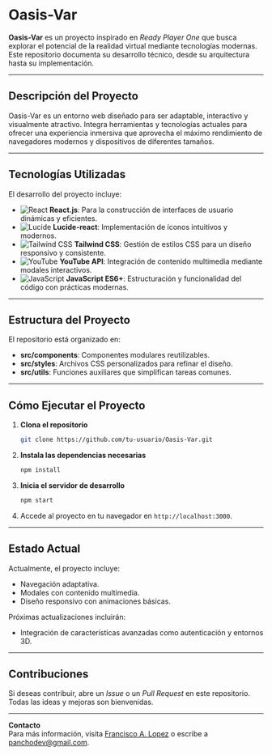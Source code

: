 
# Oasis-Var  

**Oasis-Var** es un proyecto inspirado en *Ready Player One* que busca explorar el potencial de la realidad virtual mediante tecnologías modernas. Este repositorio documenta su desarrollo técnico, desde su arquitectura hasta su implementación.  

---

## Descripción del Proyecto  

Oasis-Var es un entorno web diseñado para ser adaptable, interactivo y visualmente atractivo. Integra herramientas y tecnologías actuales para ofrecer una experiencia inmersiva que aprovecha el máximo rendimiento de navegadores modernos y dispositivos de diferentes tamaños.  

---

## Tecnologías Utilizadas  

El desarrollo del proyecto incluye:  

- ![React](https://img.shields.io/badge/React-20232A?style=for-the-badge&logo=react&logoColor=61DAFB) **React.js**: Para la construcción de interfaces de usuario dinámicas y eficientes.  
- ![Lucide](https://img.shields.io/badge/Lucide-2A2A2A?style=for-the-badge&logo=data:image/svg+xml;base64,...&logoColor=white) **Lucide-react**: Implementación de íconos intuitivos y modernos.  
- ![Tailwind CSS](https://img.shields.io/badge/Tailwind_CSS-38B2AC?style=for-the-badge&logo=tailwind-css&logoColor=white) **Tailwind CSS**: Gestión de estilos CSS para un diseño responsivo y consistente.  
- ![YouTube](https://img.shields.io/badge/YouTube-FF0000?style=for-the-badge&logo=youtube&logoColor=white) **YouTube API**: Integración de contenido multimedia mediante modales interactivos.  
- ![JavaScript](https://img.shields.io/badge/JavaScript-F7DF1E?style=for-the-badge&logo=javascript&logoColor=black) **JavaScript ES6+**: Estructuración y funcionalidad del código con prácticas modernas.  

---

## Estructura del Proyecto  

El repositorio está organizado en:  

- **src/components**: Componentes modulares reutilizables.  
- **src/styles**: Archivos CSS personalizados para refinar el diseño.  
- **src/utils**: Funciones auxiliares que simplifican tareas comunes.  

---

## Cómo Ejecutar el Proyecto  

1. **Clona el repositorio**  
   ```bash
   git clone https://github.com/tu-usuario/Oasis-Var.git
   ```  

2. **Instala las dependencias necesarias**  
   ```bash
   npm install
   ```  

3. **Inicia el servidor de desarrollo**  
   ```bash
   npm start
   ```  

4. Accede al proyecto en tu navegador en `http://localhost:3000`.  

---

## Estado Actual  

Actualmente, el proyecto incluye:  

- Navegación adaptativa.  
- Modales con contenido multimedia.  
- Diseño responsivo con animaciones básicas.  

Próximas actualizaciones incluirán:  
- Integración de características avanzadas como autenticación y entornos 3D.  

---

## Contribuciones  

Si deseas contribuir, abre un *Issue* o un *Pull Request* en este repositorio. Todas las ideas y mejoras son bienvenidas.  

---

**Contacto**  
Para más información, visita [Francisco A. Lopez](https://www.linkedin.com/in/francisco-lopez-cl/) o escribe a [panchodev@gmail.com](mailto.panchodev@gmail.com).  
```  
